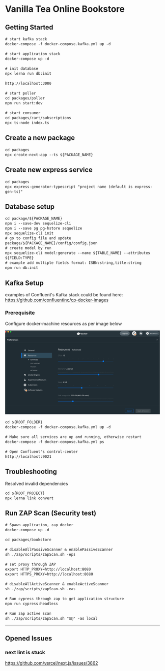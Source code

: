 # Vanilla Tea Online Bookstore

## Getting Started

```shell
# start kafka stack
docker-compose -f docker-compose.kafka.yml up -d

# start application stack
docker-compose up -d

# init database
npx lerna run db:init

http://localhost:3000

# start poller
cd packages/poller
npm run start:dev

# start consumer
cd packages/cart/subscriptions
npx ts-node index.ts
```

## Create a new package

```shell
cd packages
npx create-next-app --ts ${PACKAGE_NAME}
```

## Create new express service

```shell
cd packages
npx express-generator-typescript "project name (default is express-gen-ts)"
```

## Database setup

```shell
cd package/${PACKAGE_NAME}
npm i --save-dev sequelize-cli
npm i --save pg pg-hstore sequelize
npx sequelize-cli init
# go to config file and update package/${PACKAGE_NAME}/config/config.json
# create model by run
npx sequelize-cli model:generate --name ${TABLE_NAME} --attributes ${FIELD:TYPE}
# example add multiple fields format: ISBN:string,title:string
npm run db:init
```

## Kafka Setup

examples of Confluent's Kafka stack could be found here: https://github.com/confluentinc/cp-docker-images

### Prerequisite

Configure docker-machine resources as per image below

![](./docs/img/kafka_docker_resources.png)

```shell
cd ${ROOT_FOLDER}
docker-compose -f docker-compose.kafka.yml up -d

# Make sure all services are up and running, otherwise restart
docker-compose -f docker-compose.kafka.yml ps

# Open Confluent's control-center
http://localhost:9021
```

## Troubleshooting

Resolved invalid dependencies

```shell
cd ${ROOT_PROJECT}
npx lerna link convert
```

## Run ZAP Scan (Security test)

```shell
# Spawn application, zap docker 
docker-compose up -d

cd packages/bookstore

# disableAllPassiveScanner & enablePassiveScanner
sh ./zap/scripts/zapScan.sh -eps

# set proxy through ZAP
export HTTP_PROXY=http://localhost:8080
export HTTPS_PROXY=http://localhost:8080

# disableAllActiveScanner & enableActiveScanner
sh ./zap/scripts/zapScan.sh -eas

# Run cypress through zap to get application structure
npm run cypress:headless

# Run zap active scan 
sh ./zap/scripts/zapScan.sh "$@" -as local
```

---

## Opened Issues

### next lint is stuck

https://github.com/vercel/next.js/issues/3862

